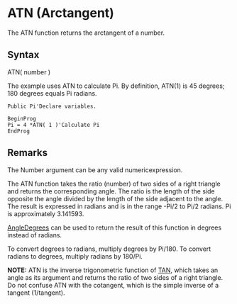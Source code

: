 # ATN (Arctangent)

The ATN function returns the arctangent of a number.

## Syntax

ATN( number )

The example uses ATN to calculate Pi. By definition, ATN(1) is 45 degrees; 180 degrees equals Pi radians.

```
Public Pi'Declare variables.

BeginProg
Pi = 4 *ATN( 1 )'Calculate Pi
EndProg
```

## Remarks

The Number argument can be any valid numericexpression.

The ATN function takes the ratio (number) of two sides of a right triangle and returns the corresponding angle. The ratio is the length of the side opposite the angle divided by the length of the side adjacent to the angle. The result is expressed in radians and is in the range -Pi/2 to Pi/2 radians. Pi is approximately 3.141593.

[AngleDegrees](angledegrees.md) can be used to return the result of this function in degrees instead of radians.

To convert degrees to radians, multiply degrees by Pi/180. To convert radians to degrees, multiply radians by 180/Pi.

**NOTE:** ATN is the inverse trigonometric function of [TAN](tan.md), which takes an angle as its argument and returns the ratio of two sides of a right triangle. Do not confuse ATN with the cotangent, which is the simple inverse of a tangent (1/tangent).
